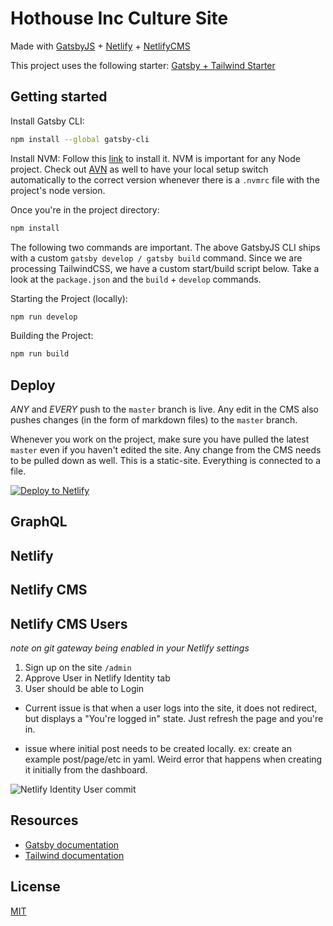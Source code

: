 # Hothouse Inc Culture Site

Made with [GatsbyJS](https://www.gatsbyjs.org/) + [Netlify](https://www.netlify.com/) + [NetlifyCMS](https://www.netlifycms.org/)

This project uses the following starter:
[Gatsby + Tailwind Starter](https://github.com/taylorbryant/gatsby-starter-tailwind)

## Getting started

Install Gatsby CLI:

```sh
npm install --global gatsby-cli
```

Install NVM:
Follow this [link](https://github.com/creationix/nvm) to install it. NVM is important for any Node project. Check out [AVN](https://github.com/wbyoung/avn) as well to have your local setup switch automatically to the correct version whenever there is a `.nvmrc` file with the project's node version.

Once you're in the project directory:

```sh
npm install
```

The following two commands are important. The above GatsbyJS CLI ships with a custom `gatsby develop / gatsby build` command. Since we are processing TailwindCSS, we have a custom start/build script below. Take a look at the `package.json` and the `build` + `develop` commands.

Starting the Project (locally):

```sh
npm run develop
```

Building the Project:

```sh
npm run build
```

## Deploy

_ANY_ and _EVERY_ push to the `master` branch is live. Any edit in the CMS also pushes changes (in the form of markdown files) to the `master` branch.

Whenever you work on the project, make sure you have pulled the latest `master` even if you haven't edited the site. Any change from the CMS needs to be pulled down as well. This is a static-site. Everything is connected to a file.

[![Deploy to Netlify](https://www.netlify.com/img/deploy/button.svg)](https://app.netlify.com/start/deploy?repository=https://github.com/taylorbryant/gatsby-starter-tailwind)

## GraphQL

## Netlify

## Netlify CMS

## Netlify CMS Users

_note on git gateway being enabled in your Netlify settings_

1.  Sign up on the site `/admin`
2.  Approve User in Netlify Identity tab
3.  User should be able to Login

- Current issue is that when a user logs into the site, it does not redirect, but displays a "You're logged in" state. Just refresh the page and you're in.

- issue where initial post needs to be created locally. ex: create an example post/page/etc in yaml. Weird error that happens when creating it initially from the dashboard.

![Netlify Identity User commit](https://i.imgur.com/4Hz0t0d.png)

## Resources

- [Gatsby documentation](https://www.gatsbyjs.org/docs/)
- [Tailwind documentation](https://tailwindcss.com/docs/what-is-tailwind/)

## License

[MIT](https://github.com/taylorbryant/gatsby-starter-tailwind/blob/master/LICENSE.md)
